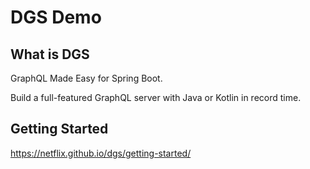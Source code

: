 # DGS Demo

## What is DGS

GraphQL Made Easy for Spring Boot.

Build a full-featured GraphQL server with Java or Kotlin in record time.

## Getting Started

https://netflix.github.io/dgs/getting-started/
